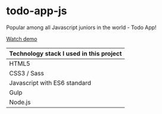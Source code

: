 # todo-app-js

Popular among all Javascript juniors in the world - Todo App!

[Watch demo](www.google.com)

| Technology stack I used in this project |
|--------------|
|HTML5 |
|CSS3 / Sass |
|Javascript with ES6 standard |
|Gulp |
|Node.js |
